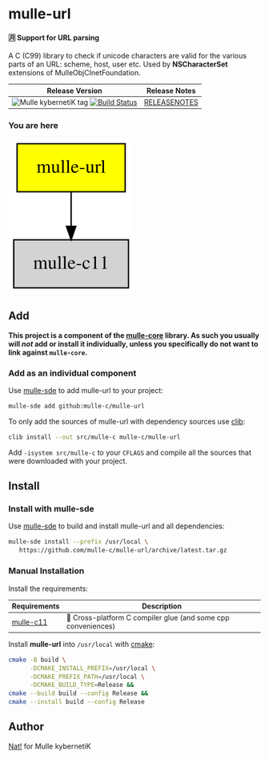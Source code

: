 # mulle-url

#### 🈷️ Support for URL parsing

A C (C99) library to check if unicode characters are valid for the various
parts of an URL: scheme, host, user etc.
Used by **NSCharacterSet** extensions of MulleObjCInetFoundation.


| Release Version                                       | Release Notes
|-------------------------------------------------------|--------------
| ![Mulle kybernetiK tag](https://img.shields.io/github/tag/mulle-c/mulle-url.svg?branch=release) [![Build Status](https://github.com/mulle-c/mulle-url/workflows/CI/badge.svg?branch=release)](//github.com/mulle-c/mulle-url/actions)| [RELEASENOTES](RELEASENOTES.md) |






### You are here

![Overview](overview.dot.svg)





## Add

**This project is a component of the [mulle-core](//github.com/mulle-core/mulle-core) library. As such you usually will *not* add or install it
individually, unless you specifically do not want to link against
`mulle-core`.**


### Add as an individual component

Use [mulle-sde](//github.com/mulle-sde) to add mulle-url to your project:

``` sh
mulle-sde add github:mulle-c/mulle-url
```

To only add the sources of mulle-url with dependency
sources use [clib](https://github.com/clibs/clib):


``` sh
clib install --out src/mulle-c mulle-c/mulle-url
```

Add `-isystem src/mulle-c` to your `CFLAGS` and compile all the sources that were downloaded with your project.


## Install

### Install with mulle-sde

Use [mulle-sde](//github.com/mulle-sde) to build and install mulle-url and all dependencies:

``` sh
mulle-sde install --prefix /usr/local \
   https://github.com/mulle-c/mulle-url/archive/latest.tar.gz
```

### Manual Installation

Install the requirements:

| Requirements                                 | Description
|----------------------------------------------|-----------------------
| [mulle-c11](https://github.com/mulle-c/mulle-c11)             | 🔀 Cross-platform C compiler glue (and some cpp conveniences)

Install **mulle-url** into `/usr/local` with [cmake](https://cmake.org):

``` sh
cmake -B build \
      -DCMAKE_INSTALL_PREFIX=/usr/local \
      -DCMAKE_PREFIX_PATH=/usr/local \
      -DCMAKE_BUILD_TYPE=Release &&
cmake --build build --config Release &&
cmake --install build --config Release
```


## Author

[Nat!](https://mulle-kybernetik.com/weblog) for Mulle kybernetiK



